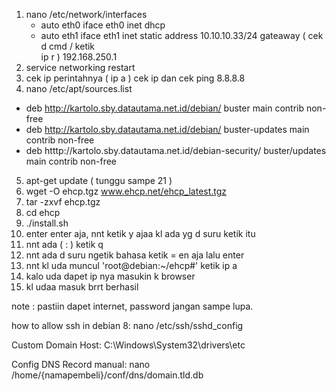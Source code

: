 1. nano /etc/network/interfaces 
    - auto eth0
      iface eth0 inet dhcp
    - auto eth1 
      iface eth1 inet static 
      address 10.10.10.33/24
      gateaway ( cek d cmd / ketik          
      ip r ) 192.168.250.1 
2. service networking restart 
3. cek ip perintahnya ( ip a ) cek ip dan cek ping 8.8.8.8
4. nano /etc/apt/sources.list
- deb http://kartolo.sby.datautama.net.id/debian/ buster main contrib non-free 
- deb http://kartolo.sby.datautama.net.id/debian/ buster-updates main contrib non-free 
- deb htttp://kartolo.sby.datautama.net.id/debian-security/ buster/updates main contrib non-free 
5. apt-get update ( tunggu sampe 21 ) 
6. wget -O ehcp.tgz www.ehcp.net/ehcp_latest.tgz 
7. tar -zxvf ehcp.tgz
8. cd ehcp
9. ./install.sh 
10. enter enter aja, nnt ketik y ajaa kl ada yg d suru ketik itu
11. nnt ada ( : ) ketik q 
12. nnt ada d suru ngetik bahasa ketik = en aja lalu enter
13. nnt kl uda muncul 'root@debian:~/ehcp#' ketik ip a
14. kalo uda dapet ip nya masukin k browser 
15. kl udaa masuk brrt berhasil



note : pastiin dapet internet, password jangan sampe lupa.


how to allow ssh in debian 8:
nano /etc/ssh/sshd_config

Custom Domain Host:
C:\Windows\System32\drivers\etc

Config DNS Record manual:
nano /home/{namapembeli}/conf/dns/domain.tld.db
